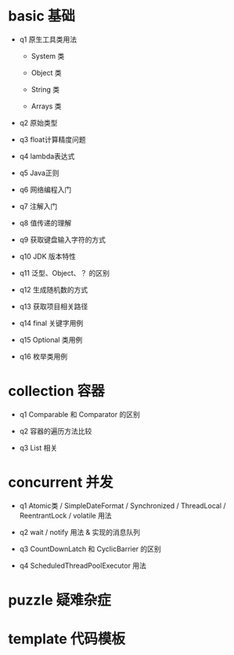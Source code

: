 # basic 基础

- q1 原生工具类用法

    - System 类

    - Object 类

    - String 类

    - Arrays 类

- q2 原始类型

- q3 float计算精度问题

- q4 lambda表达式

- q5 Java正则

- q6 网络编程入门

- q7 注解入门

- q8 值传递的理解

- q9 获取键盘输入字符的方式

- q10 JDK 版本特性

- q11 泛型、Object、？ 的区别

- q12 生成随机数的方式

- q13 获取项目相关路径

- q14 final 关键字用例

- q15 Optional 类用例

- q16 枚举类用例

# collection 容器

- q1 Comparable 和 Comparator 的区别

- q2 容器的遍历方法比较

- q3 List 相关

# concurrent 并发

- q1 Atomic类 / SimpleDateFormat / Synchronized / ThreadLocal / ReentrantLock / volatile 用法

- q2 wait / notify 用法 & 实现的消息队列

- q3 CountDownLatch 和 CyclicBarrier 的区别

- q4 ScheduledThreadPoolExecutor 用法

# puzzle 疑难杂症

# template 代码模板